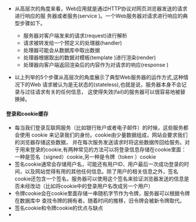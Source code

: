 * 从高层次的角度来看，Web应用就是通过HTTP协议对网页浏览器发送的请求进行响应的服 务器或者服务(service )。一个Web服务器对请求进行响应的典型步骤如下。
  * 服务器对客户端发来的请求(request)进行解析
  * 请求被转发给一个预定义的处理器(handler)
  * 处理器可能会从数据库中取出数据
  * 处理器根据取出的数据对模板(template )进行渲染(render)
  * 处理器向客户端返回渲染后的内容作为对请求的响应(response )

* 以上列举的5个步骤从高层次的角度展示了典型Web服务器的运作方式,这种情况下的Web 请求被认为是无状态的(stateless),也就是说，服务器本身不会记录与过往请求有关的任何信息， 这使得失效(fail)的服务器可以很容易地被替换掉。

#### 登录和cookie缓存

* 每当我们登录互联网服务（比如银行账户或者电子邮件）的时候，这些服务都会使用 cookie 来记录我们的身份。cookie由少量数据组成，网站会要求我们的浏览器存储这些数据， 并在每次服务发送请求时将这些数据传回给服务。对于用来登录的cookie,有两种常见的方法可以将登录信息存储在cookie里面：一种是签名（signed）cookie,另一种是令牌（token ）cookie 
* 签名cookie通常会存储用户名，可能还有用户ID、用户最后一次成功登录的时间，以及网站觉得有用的其他任何信息。除了用户的相关信息之外，签名cookie还包含一个签名，服务器可以使用这个签名来验证浏览器发送的信息是否未经改动（比如将cookie中的登录用户名改成另一个用户）
* 令牌cookie会在cookie里面存储一串随机字节作为令牌，服务器可以根据令牌在数据库中 查找令牌的拥有者。随着时间的推移，旧令牌会被新令牌取代。
* 签名cookie和令牌cookie的优点与缺点
* 

